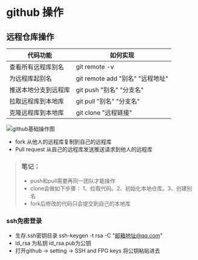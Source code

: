 # github 操作   

## 远程仓库操作

|   代码功能    |   如何实现   |
| ------------ | ---------- |
| 查看所有远程库别名 |  git remote -v |
| 为远程库起别名     |  git remote add "别名" "远程地址"|
| 推送本地分支到远程库 | git push "别名" "分支名" |
| 拉取远程库到本地库 | git pull "别名" "分支名" | 
| 克隆远程库到本地库 | git clone "远程链接" | 

![github基础操作图](https://img.php.cn/upload/image/719/194/534/1641535866915411.png)

- fork 从他人的远程库复制到自己的远程库
- Pull request 从自己的远程库发送推送请求到他人的远程库

> ### 笔记：
> - push和pull需要再同一团队才能操作
> - clone会做如下步骤： 1、拉取代码。2、初始化本地仓库。3、创建别名
> - fork后修改的代码只会提交到自己的本地库

### ssh免密登录
- 生存.ssh密钥目录  ssh-keygen -t rsa -C "邮箱地址@qq.com"
- id_rsa 为私钥  id_rsa.pub为公钥
- 打开github -> setting -> SSH and FPG keys 将公钥粘贴进去
